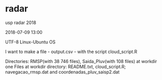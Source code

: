 # radar
usp radar 2018

2018-07-09 13:00

UTF-8 
Linux-Ubuntu OS

I want to make a file - output.csv - with the script cloud_script.R

Directories: RMSP(with 38 746 files), Saida_Pluv(with 108 files) at workdir one
Files at workdir directory: README.txt, cloud_script.R; navegacao_rmsp.dat and coordenadas_pluv_saisp2.dat
